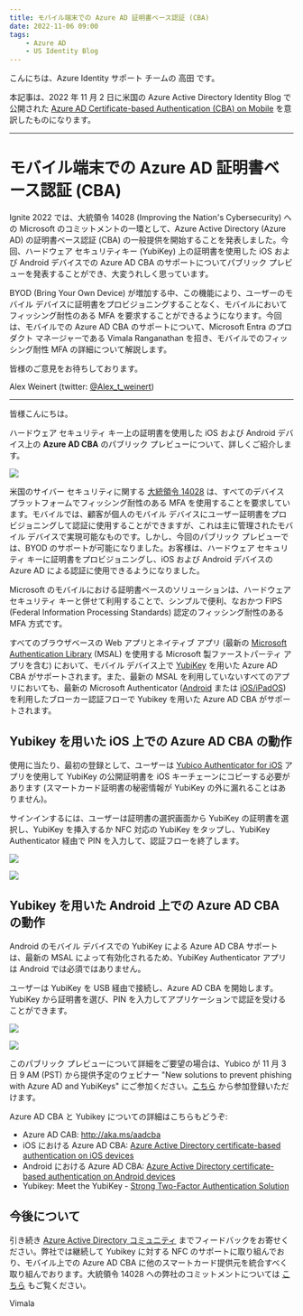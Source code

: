 ```yaml
---
title: モバイル端末での Azure AD 証明書ベース認証 (CBA)
date: 2022-11-06 09:00
tags:
    - Azure AD
    - US Identity Blog
---
```


こんにちは、Azure Identity サポート チームの 高田 です。

本記事は、2022 年 11 月 2 日に米国の Azure Active Directory Identity Blog で公開された [Azure AD Certificate-based Authentication (CBA) on Mobile](https://techcommunity.microsoft.com/t5/microsoft-entra-azure-ad-blog/azure-ad-certificate-based-authentication-cba-on-mobile/ba-p/2365672) を意訳したものになります。

---

# モバイル端末での Azure AD 証明書ベース認証 (CBA)

Ignite 2022 では、大統領令 14028 (Improving the Nation's Cybersecurity) への Microsoft のコミットメントの一環として、Azure Active Directory (Azure AD) の証明書ベース認証 (CBA) の一般提供を開始することを発表しました。今回、ハードウェア セキュリティキー (YubiKey) 上の証明書を使用した iOS および Android デバイスでの Azure AD CBA のサポートについてパブリック プレビューを発表することができ、大変うれしく思っています。

BYOD (Bring Your Own Device) が増加する中、この機能により、ユーザーのモバイル デバイスに証明書をプロビジョニングすることなく、モバイルにおいてフィッシング耐性のある MFA を要求することができるようになります。今回は、モバイルでの Azure AD CBA のサポートについて、Microsoft Entra のプロダクト マネージャーである Vimala Ranganathan を招き、モバイルでのフィッシング耐性 MFA の詳細について解説します。

皆様のご意見をお待ちしております。

Alex Weinert (twitter: [@Alex_t_weinert](https://twitter.com/alex_t_weinert))

---

皆様こんにちは。

ハードウェア セキュリティ キー上の証明書を使用した iOS および Android デバイス上の **Azure AD CBA** のパブリック プレビューについて、詳しくご紹介します。

![](./azure-ad-certificate-based-authentication-cba-on-mobile/SHDriggers_0-1667344126894.png)

米国のサイバー セキュリティに関する [大統領令 14028](https://www.whitehouse.gov/briefing-room/presidential-actions/2021/05/12/executive-order-on-improving-the-nations-cybersecurity/) は、すべてのデバイス プラットフォームでフィッシング耐性のある MFA を使用することを要求しています。モバイルでは、顧客が個人のモバイル デバイスにユーザー証明書をプロビジョニングして認証に使用することができますが、これは主に管理されたモバイル デバイスで実現可能なものです。しかし、今回のパブリック プレビューでは、BYOD のサポートが可能になりました。お客様は、ハードウェア セキュリティ キーに証明書をプロビジョニングし、iOS および Android デバイスの Azure AD による認証に使用できるようになりました。

Microsoft のモバイルにおける証明書ベースのソリューションは、ハードウェア セキュリティ キーと併せて利用することで、シンプルで便利、なおかつ FIPS (Federal Information Processing Standards) 認定のフィッシング耐性のある MFA 方式です。

すべてのブラウザベースの Web アプリとネイティブ アプリ (最新の [Microsoft Authentication Library](https://learn.microsoft.com/ja-jp/azure/active-directory/develop/msal-overview) (MSAL) を使用する Microsoft 製ファーストパーティ アプリを含む) において、モバイル デバイス上で [YubiKey](https://www.yubico.com/products/) を用いた Azure AD CBA がサポートされます。また、最新の MSAL を利用していないすべてのアプリにおいても、最新の Microsoft Authenticator ([Android](https://play.google.com/store/apps/details?id=com.azure.authenticator&gl=US) または [iOS/iPadOS](https://apps.apple.com/app/microsoft-authenticator/id983156458)) を利用したブローカー認証フローで Yubikey を用いた Azure AD CBA がサポートされます。

## Yubikey を用いた iOS 上での Azure AD CBA の動作

使用に当たり、最初の登録として、ユーザーは [Yubico Authenticator for iOS](https://apps.apple.com/us/app/yubico-authenticator/id1476679808) アプリを使用して YubiKey の公開証明書を iOS キーチェーンにコピーする必要があります (スマートカード証明書の秘密情報が YubiKey の外に漏れることはありません)。

サインインするには、ユーザーは証明書の選択画面から YubiKey の証明書を選択し、YubiKey を挿入するか NFC 対応の YubiKey をタップし、YubiKey Authenticator 経由で PIN を入力して、認証フローを終了します。

![](./azure-ad-certificate-based-authentication-cba-on-mobile/SHDriggers_1-1667344126898.png)

![](./azure-ad-certificate-based-authentication-cba-on-mobile/SHDriggers_2-1667344126900.png)

## Yubikey を用いた Android 上での Azure AD CBA の動作

Android のモバイル デバイスでの YubiKey による Azure AD CBA サポートは、最新の MSAL によって有効化されるため、YubiKey Authenticator アプリは Android では必須ではありません。

ユーザーは YubiKey を USB 経由で接続し、Azure AD CBA を開始します。YubiKey から証明書を選び、PIN を入力してアプリケーションで認証を受けることができます。

![](./azure-ad-certificate-based-authentication-cba-on-mobile/SHDriggers_4-1667344126905.png)

![](./azure-ad-certificate-based-authentication-cba-on-mobile/SHDriggers_5-1667344126908.png)

このパブリック プレビューについて詳細をご要望の場合は、Yubico が 11 月 3 日 9 AM (PST) から提供予定のウェビナー "New solutions to prevent phishing with Azure AD and YubiKeys" にご参加ください。[こちら](https://www.brighttalk.com/webcast/15793/562225?utm_source=brighttalk-portal&utm_medium=web&utm_campaign=channel-page&utm_content=upcoming) から参加登録いただけます。

Azure AD CBA と Yubikey についての詳細はこちらもどうぞ:

- Azure AD CAB: http://aka.ms/aadcba 
- iOS における Azure AD CBA: [Azure Active Directory certificate-based authentication on iOS devices](https://learn.microsoft.com/en-us/azure/active-directory/authentication/concept-certificate-based-authentication-mobile-ios)
- Android における Azure AD CBA: [Azure Active Directory certificate-based authentication on Android devices](https://learn.microsoft.com/en-us/azure/active-directory/authentication/concept-certificate-based-authentication-mobile-android)
- Yubikey: Meet the YubiKey - [Strong Two-Factor Authentication Solution](https://www.yubico.com/why-yubico/)

## 今後について

引き続き [Azure Active Directory コミュニティ](https://feedback.azure.com/d365community/forum/22920db1-ad25-ec11-b6e6-000d3a4f0789) までフィードバックをお寄せください。弊社では継続して Yubikey に対する NFC のサポートに取り組んでおり、モバイル上での Azure AD CBA に他のスマートカード提供元を統合すべく取り組んでおります。大統領令 14028 への弊社のコミットメントについては [こちら](https://www.microsoft.com/en-us/federal/CyberEO.aspx) もご覧ください。

Vimala
